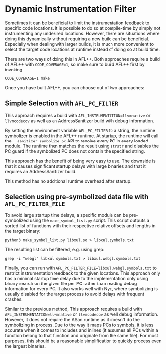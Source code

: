 # Dynamic Instrumentation Filter

Sometimes it can be beneficial to limit the instrumentation feedback to
specific code locations. It is possible to do so at compile-time by simply
not instrumenting any undesired locations. However, there are situations
where doing this dynamically without requiring a new build can be beneficial.
Especially when dealing with larger builds, it is much more convenient to
select the target code locations at runtime instead of doing so at build time.

There are two ways of doing this in AFL++. Both approaches require a build of
AFL++ with `CODE_COVERAGE=1`, so make sure to build AFL++ first by invoking

`CODE_COVERAGE=1 make`

Once you have built AFL++, you can choose out of two approaches:

## Simple Selection with `AFL_PC_FILTER`

This approach requires a build with `AFL_INSTRUMENTATION=llvmnative` or
`llvmcodecov` as well as an AddressSanitizer build with debug information.

By setting the environment variable `AFL_PC_FILTER` to a string, the runtime
symbolizer is enabled in the AFL++ runtime. At startup, the runtime will call
the `__sanitizer_symbolize_pc` API to resolve every PC in every loaded module.
The runtime then matches the result using `strstr` and disables the PC guard
if the symbolized PC does not contain the specified string.

This approach has the benefit of being very easy to use. The downside is that
it causes significant startup delays with large binaries and that it requires
an AddressSanitizer build.

This method has no additional runtime overhead after startup.

## Selection using pre-symbolized data file with `AFL_PC_FILTER_FILE`

To avoid large startup time delays, a specific module can be pre-symbolized
using the `make_symbol_list.py` script. This script outputs a sorted list of
functions with their respective relative offsets and lengths in the target
binary:

`python3 make_symbol_list.py libxul.so > libxul.symbols.txt`

The resulting list can be filtered, e.g. using grep:

`grep -i "webgl" libxul.symbols.txt > libxul.webgl.symbols.txt`

Finally, you can run with `AFL_PC_FILTER_FILE=libxul.webgl.symbols.txt` to
restrict instrumentation feedback to the given locations. This approach only
has a minimal startup time delay due to the implementation only using binary
search on the given file per PC rather than reading debug information for every
PC. It also works well with Nyx, where symbolizing is usually disabled for the
target process to avoid delays with frequent crashes.

Similar to the previous method, This approach requires a build with
`AFL_INSTRUMENTATION=llvmnative` or `llvmcodecov` as well debug information.
However, it does not require the ASan runtime as it doesn't do the symbolizing
in process. Due to the way it maps PCs to symbols, it is less accurate when it
comes to includes and inlines (it assumes all PCs within a function belong to
that function and originate from the same file). For most purposes, this should
be a reasonable simplification to quickly process even the largest binaries.
